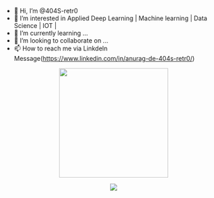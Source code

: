 
- 👋 Hi, I’m @404S-retr0
- 👀 I’m interested in Applied Deep Learning | Machine learning |  Data Science | IOT |
- 🌱 I’m currently learning ...
- 💞️ I’m looking to collaborate on ...
- 📫 How to reach me via Linkdeln Message(https://www.linkedin.com/in/anurag-de-404s-retr0/)

<!---
404S-retr0/404S-retr0 is a ✨ special ✨ repository because its `README.md` (this file) appears on your GitHub profile.
You can click the Preview link to take a look at your changes.
--->
<p align="center">
  <img width="250" src="https://media0.giphy.com/media/3kJHgW4cFUfXoe5xFB/giphy.gif?cid=790b7611443935812a9ec90d23ddddecd46caf9b442d2048&rid=giphy.gif&ct=g">
</p>
<p align="center">
<a href= "https://www.linkedin.com/in/anurag-de-404s-retr0/"><img src="https://img.icons8.com/clouds/100/000000/linkedin.png"/></a>
</p>
